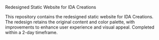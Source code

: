 Redesigned Static Website for IDA Creations

This repository contains the redesigned static website for IDA Creations. The redesign retains the original content and color palette, with improvements to enhance user experience and visual appeal. Completed within a 2-day timeframe.
